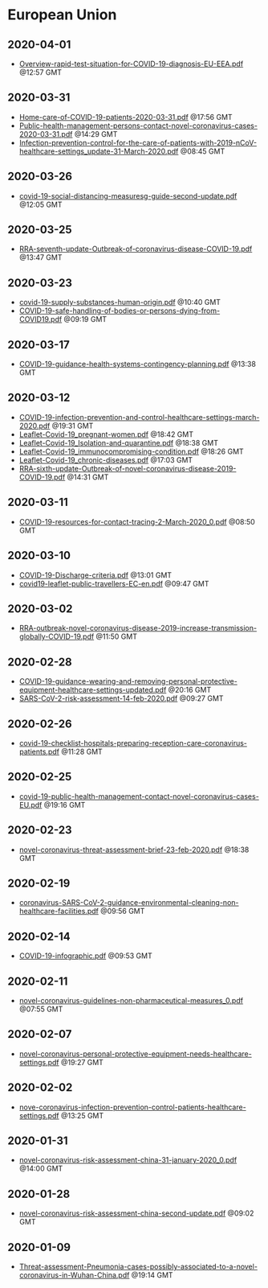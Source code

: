 # European Union


## 2020-04-01

* [Overview-rapid-test-situation-for-COVID-19-diagnosis-EU-EEA.pdf](978a07aa8a56260d847d2309b9b5a28296a45cda/file.pdf) @12:57 GMT

## 2020-03-31

* [Home-care-of-COVID-19-patients-2020-03-31.pdf](1bf771e00a7f681d9ac3045c90d25c4356a65038/file.pdf) @17:56 GMT
* [Public-health-management-persons-contact-novel-coronavirus-cases-2020-03-31.pdf](d43ed012c3570062a0dec4be1a9c8ca74379e26f/file.pdf) @14:29 GMT
* [Infection-prevention-control-for-the-care-of-patients-with-2019-nCoV-healthcare-settings\_update-31-March-2020.pdf](4bbaa2c1d812a9110bd3057a0395b8826eadf6ac/file.pdf) @08:45 GMT

## 2020-03-26

* [covid-19-social-distancing-measuresg-guide-second-update.pdf](aa0eab71c2e5de4dde250cfa14c6783715a2cdba/file.pdf) @12:05 GMT

## 2020-03-25

* [RRA-seventh-update-Outbreak-of-coronavirus-disease-COVID-19.pdf](421f42e0c4c60654449b68963cce1104323e6916/file.pdf) @13:47 GMT

## 2020-03-23

* [covid-19-supply-substances-human-origin.pdf](a51de4a6d8593c71fa50310c2124e8e2f0e21681/file.pdf) @10:40 GMT
* [COVID-19-safe-handling-of-bodies-or-persons-dying-from-COVID19.pdf](774e90015e07aebc5ca1773fd809fc6b0c403954/file.pdf) @09:19 GMT

## 2020-03-17

* [COVID-19-guidance-health-systems-contingency-planning.pdf](a4bfc3a43e671256c043b7f4a8ed1fd5ea43948e/file.pdf) @13:38 GMT

## 2020-03-12

* [COVID-19-infection-prevention-and-control-healthcare-settings-march-2020.pdf](9a42ceade3b6444b9b524f300b5ce7772934eddd/file.pdf) @19:31 GMT
* [Leaflet-Covid-19\_pregnant-women.pdf](9494ab066df071d681d271b5acb3c16147015cc8/file.pdf) @18:42 GMT
* [Leaflet-Covid-19\_Isolation-and-quarantine.pdf](0615890c8df165cd4783cbb9b63fe8e191af2b20/file.pdf) @18:38 GMT
* [Leaflet-Covid-19\_immunocompromising-condition.pdf](9f3d08b6f0abf5c068444370dfd4897158a26ac1/file.pdf) @18:26 GMT
* [Leaflet-Covid-19\_chronic-diseases.pdf](6a7c9c2f13a0e09db00aa7a808fbb9fa96bb0278/file.pdf) @17:03 GMT
* [RRA-sixth-update-Outbreak-of-novel-coronavirus-disease-2019-COVID-19.pdf](94aba13a21403300b875ed8df77aabc1d43ff204/file.pdf) @14:31 GMT

## 2020-03-11

* [COVID-19-resources-for-contact-tracing-2-March-2020\_0.pdf](ef2b8358b0fa74a5363fd8d807f5c378cef1c184/file.pdf) @08:50 GMT

## 2020-03-10

* [COVID-19-Discharge-criteria.pdf](c419feccc8acb637bb36b42ca2ab5890c056604e/file.pdf) @13:01 GMT
* [covid19-leaflet-public-travellers-EC-en.pdf](98a9b7f15ecd7528bc8f226dea56dad7a2e3713f/file.pdf) @09:47 GMT

## 2020-03-02

* [RRA-outbreak-novel-coronavirus-disease-2019-increase-transmission-globally-COVID-19.pdf](e45f7f43a06e28b341ffa32c5105f1ef95d86e48/file.pdf) @11:50 GMT

## 2020-02-28

* [COVID-19-guidance-wearing-and-removing-personal-protective-equipment-healthcare-settings-updated.pdf](bccbfe08f490bbfb802a67d10f87dfe0ee73be04/file.pdf) @20:16 GMT
* [SARS-CoV-2-risk-assessment-14-feb-2020.pdf](5722753cf80ada34c51c41b6711bd0a396b53849/file.pdf) @09:27 GMT

## 2020-02-26

* [covid-19-checklist-hospitals-preparing-reception-care-coronavirus-patients.pdf](ba2efd5e9b14b144af5e1632f1a92d449e39b502/file.pdf) @11:28 GMT

## 2020-02-25

* [covid-19-public-health-management-contact-novel-coronavirus-cases-EU.pdf](c478374e8d58db9dfee8ab382df929c44b5461f6/file.pdf) @19:16 GMT

## 2020-02-23

* [novel-coronavirus-threat-assessment-brief-23-feb-2020.pdf](1c32ae70e5015258aa58dd714749f23390d08bf8/file.pdf) @18:38 GMT

## 2020-02-19

* [coronavirus-SARS-CoV-2-guidance-environmental-cleaning-non-healthcare-facilities.pdf](d983bd49b78f13335b07907c58fc7185d854da10/file.pdf) @09:56 GMT

## 2020-02-14

* [COVID-19-infographic.pdf](e4273150be309e6e816aef227cdaa63fbcd8d675/file.pdf) @09:53 GMT

## 2020-02-11

* [novel-coronavirus-guidelines-non-pharmaceutical-measures\_0.pdf](b1c3b14fcf3b4144e687acd163db1b49bf91599a/file.pdf) @07:55 GMT

## 2020-02-07

* [novel-coronavirus-personal-protective-equipment-needs-healthcare-settings.pdf](afe8c14fbb1e3be739e10b06415c5861d474eeac/file.pdf) @19:27 GMT

## 2020-02-02

* [nove-coronavirus-infection-prevention-control-patients-healthcare-settings.pdf](211df70c629bb5bdf08fbee97547c385db4b3391/file.pdf) @13:25 GMT

## 2020-01-31

* [novel-coronavirus-risk-assessment-china-31-january-2020\_0.pdf](0a4f1f328999f2e8495ec4190dea0f828b6af1b2/file.pdf) @14:00 GMT

## 2020-01-28

* [novel-coronavirus-risk-assessment-china-second-update.pdf](d3a944046c0355ea27691f6d47d3fd2dda32d8c0/file.pdf) @09:02 GMT

## 2020-01-09

* [Threat-assessment-Pneumonia-cases-possibly-associated-to-a-novel-coronavirus-in-Wuhan-China.pdf](ab04360cdbf265d889f70a2a50398e4220e603e5/file.pdf) @19:14 GMT
